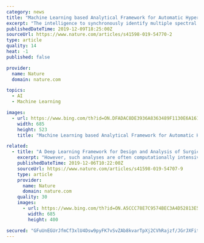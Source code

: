```yaml
---
category: news
title: "Machine Learning based Analytical Framework for Automatic Hyperspectral Raman Analysis of Lithium-ion Battery Electrodes"
excerpt: "The intelligence to synchronously identify multiple spectral signatures in a lithium-ion battery electrode (LIB) would facilitate the usage of analytical technique for inline quality control and product development. Here, we present an analytical framework (AF) to automatically identify the existing spectral signatures in the hyperspectral ..."
publishedDateTime: 2019-12-09T18:25:00Z
sourceUrl: https://www.nature.com/articles/s41598-019-54770-2
type: article
quality: 14
heat: -1
published: false

provider:
  name: Nature
  domain: nature.com

topics:
  - AI
  - Machine Learning

images:
  - url: https://www.bing.com/th?id=ON.DFADAC8DE3936A8363489F1130E6A161
    width: 685
    height: 523
    title: "Machine Learning based Analytical Framework for Automatic Hyperspectral Raman Analysis of Lithium-ion Battery Electrodes"

related:
  - title: "A Deep Learning Framework for Design and Analysis of Surgical Bioprosthetic Heart Valves"
    excerpt: "However, such analyses are often computationally intensive. In this work, we introduce the concept of deep learning (DL) based finite element analysis (DLFEA) to learn the deformation biomechanics of bioprosthetic aortic valves directly from simulations. The proposed DL framework can eliminate the time-consuming biomechanics simulations ..."
    publishedDateTime: 2019-12-06T10:22:00Z
    sourceUrl: https://www.nature.com/articles/s41598-019-54707-9
    type: article
    provider:
      name: Nature
      domain: nature.com
    quality: 30
    images:
      - url: https://www.bing.com/th?id=ON.A5CCC78E7C9574BEC3A4D52813E56432
        width: 685
        height: 400

secured: "GFuUnEGUrJfmCf3xlU4Dsw9pyFK7vSvZAb8kvarTpXj2CVhRajzf/JGrJXFitMar3G4Bl7orQezEtchQjmhVgbqCqhGyWUBc1bvDalIF19caFBBSJ8rkrS8lAak7TzTMbHYyByUSmdWxmGsPoRT/UmKpLqkYCxh/moPSYln7MltadhrVsPOcRlMFIQ5ke8T7rITNWuoRTTpNU0g2w6ptEdKYAgLoJBRySYnhKcb7Z+DY5szdTZJGUfpjNgqzQPB2uHDQ6NSG1YNCK5eNciIM6g==;GNXPiOtnzAmnxqXjJEboAA=="
---
```


